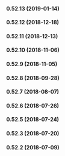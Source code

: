 #### 0.52.13 (2019-01-14)

#### 0.52.12 (2018-12-18)

#### 0.52.11 (2018-12-13)

#### 0.52.10 (2018-11-06)

#### 0.52.9 (2018-11-05)

#### 0.52.8 (2018-09-28)

#### 0.52.7 (2018-08-07)

#### 0.52.6 (2018-07-26)

#### 0.52.5 (2018-07-24)

#### 0.52.3 (2018-07-20)

#### 0.52.2 (2018-07-09)

